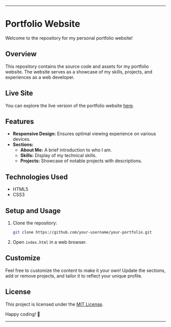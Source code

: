 
---

# Portfolio Website

Welcome to the repository for my personal portfolio website!

## Overview

This repository contains the source code and assets for my portfolio website. The website serves as a showcase of my skills, projects, and experiences as a web developer.

## Live Site

You can explore the live version of the portfolio website [here](#your-live-site-link).

## Features

- **Responsive Design:** Ensures optimal viewing experience on various devices.
- **Sections:**
  - **About Me:** A brief introduction to who I am.
  - **Skills:** Display of my technical skills.
  - **Projects:** Showcase of notable projects with descriptions.

## Technologies Used

- HTML5
- CSS3
## Setup and Usage

1. Clone the repository:

   ```bash
   git clone https://github.com/your-username/your-portfolio.git
   ```

2. Open `index.html` in a web browser.

## Customize

Feel free to customize the content to make it your own! Update the sections, add or remove projects, and tailor it to reflect your unique profile.

## License

This project is licensed under the [MIT License](LICENSE).

Happy coding! 🚀

---
